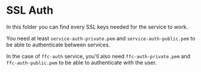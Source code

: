 # SSL Auth

In this folder you can find every SSL keys needed for the service to work.

You need at least `service-auth-private.pem` and `service-auth-public.pem` to be able to authenticate between services.

In the case of `ffc-auth` service, you'll also need `ffc-auth-private.pem` and `ffc-auth-public.pem` to be able to authenticate with the user.
